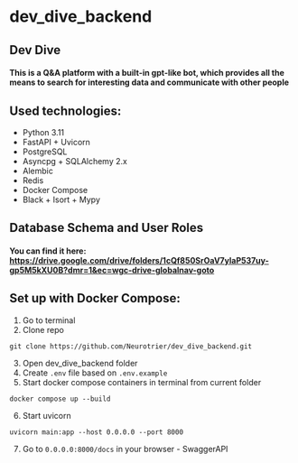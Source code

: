 # dev_dive_backend

## Dev Dive 
#### This is a Q&A platform with a built-in gpt-like bot, which provides all the means to search for interesting data and communicate with other people

## Used technologies:
- Python 3.11
- FastAPI + Uvicorn
- PostgreSQL
- Asyncpg + SQLAlchemy 2.x
- Alembic
- Redis
- Docker Compose
- Black + Isort + Mypy

## Database Schema and User Roles
#### You can find it here: https://drive.google.com/drive/folders/1cQf850SrOaV7ylaP537uy-gp5M5kXU0B?dmr=1&ec=wgc-drive-globalnav-goto

## Set up with Docker Compose:
1) Go to terminal
2) Clone repo
```
git clone https://github.com/Neurotrier/dev_dive_backend.git
```
3) Open dev_dive_backend folder
4) Create `.env` file based on `.env.example`
5) Start docker compose containers in terminal from current folder
```
docker compose up --build
```
6) Start uvicorn
```
uvicorn main:app --host 0.0.0.0 --port 8000
```
7) Go to `0.0.0.0:8000/docs` in your browser - SwaggerAPI